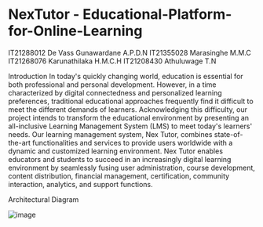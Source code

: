 # NexTutor - Educational-Platform-for-Online-Learning


IT21288012	De Vass Gunawardane A.P.D.N
IT21355028	Marasinghe M.M.C
IT21268076	Karunathilaka H.M.C.H
IT21208430	Athuluwage T.N


Introduction
In today's quickly changing world, education is essential for both professional and personal development. However, in a time characterized by digital connectedness and personalized learning preferences, traditional educational approaches frequently find it difficult to meet the different demands of learners. Acknowledging this difficulty, our project intends to transform the educational environment by presenting an all-inclusive Learning Management System (LMS) to meet today's learners' needs.
Our learning management system, Nex Tutor, combines state-of-the-art functionalities and services to provide users worldwide with a dynamic and customized learning environment. Nex Tutor enables educators and students to succeed in an increasingly digital learning environment by seamlessly fusing user administration, course development, content distribution, financial management, certification, community interaction, analytics, and support functions.

Architectural Diagram


![image](https://github.com/DilunVass/-Educational-Platform-for-Online-Learning/assets/100837990/3b085956-98c2-47cd-9eb4-456cde02c197)
